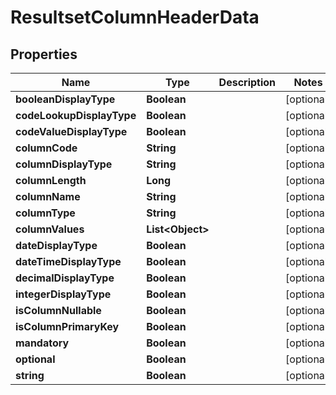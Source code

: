 

# ResultsetColumnHeaderData


## Properties

| Name | Type | Description | Notes |
|------------ | ------------- | ------------- | -------------|
|**booleanDisplayType** | **Boolean** |  |  [optional] |
|**codeLookupDisplayType** | **Boolean** |  |  [optional] |
|**codeValueDisplayType** | **Boolean** |  |  [optional] |
|**columnCode** | **String** |  |  [optional] |
|**columnDisplayType** | **String** |  |  [optional] |
|**columnLength** | **Long** |  |  [optional] |
|**columnName** | **String** |  |  [optional] |
|**columnType** | **String** |  |  [optional] |
|**columnValues** | **List&lt;Object&gt;** |  |  [optional] |
|**dateDisplayType** | **Boolean** |  |  [optional] |
|**dateTimeDisplayType** | **Boolean** |  |  [optional] |
|**decimalDisplayType** | **Boolean** |  |  [optional] |
|**integerDisplayType** | **Boolean** |  |  [optional] |
|**isColumnNullable** | **Boolean** |  |  [optional] |
|**isColumnPrimaryKey** | **Boolean** |  |  [optional] |
|**mandatory** | **Boolean** |  |  [optional] |
|**optional** | **Boolean** |  |  [optional] |
|**string** | **Boolean** |  |  [optional] |




